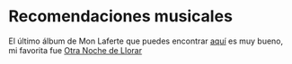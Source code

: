# Recomendaciones musicales

El último álbum de Mon Laferte que puedes encontrar [aquí](https://www.youtube.com/watch?v=pqZ_myq8z-Q&list=OLAK5uy_lKKdYIJAf6W7y60-Lj5QMFYis4tzhwfZE&pp=0gcJCbAEOCosWNin) es muy bueno, mi favorita fue [Otra Noche de Llorar](https://www.youtube.com/watch?v=Z8DcUVribEg&list=OLAK5uy_lKKdYIJAf6W7y60-Lj5QMFYis4tzhwfZE&index=3)